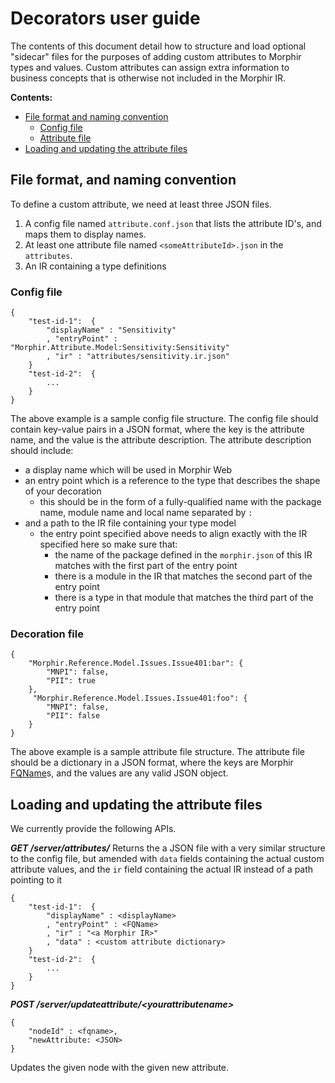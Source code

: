 # Decorators user guide
The contents of this document detail how to structure and load optional "sidecar" files for the purposes of adding custom attributes to Morphir types and values. Custom attributes can assign extra information to business concepts that is otherwise not included in the Morphir IR.

**Contents:**
- [File format and naming convention](#file-format-and-naming-convention)
	 - [Config file](#config-file)
	 - [Attribute file](#attribute-file)
- [Loading and updating the attribute files](#loading-and-updating-the-attribute-files)




## File format, and naming convention
To define a custom attribute, we need at least three JSON files. 

 1. A config file named `attribute.conf.json` that lists the attribute ID's, and maps them to display names.
 2. At least one attribute file named `<someAttributeId>.json` in the `attributes`.
 3. An IR containing a type definitions 
 
### Config file
```
{
	"test-id-1":  {
		"displayName" : "Sensitivity"
		, "entryPoint" : "Morphir.Attribute.Model:Sensitivity:Sensitivity"
		, "ir" : "attributes/sensitivity.ir.json"
	}
	"test-id-2":  {
		...
	}
}
```
The above example is a sample config file structure. The config file should contain key-value pairs in a JSON format, where the key is the attribute name, and the value is the attribute description. 
The attribute description should include: 
- a display name which will be used in Morphir Web
- an entry point which is a reference to the type that describes the shape of your decoration
  - this should be in the form of a fully-qualified name with the package name, module name and local name separated by `:`
- and a path to the IR file containing your type model
  - the entry point specified above needs to align exactly with the IR specified here so make sure that:
    - the name of the package defined in the `morphir.json` of this IR matches with the first part of the entry point
    - there is a module in the IR that matches the second part of the entry point
    - there is a type in that module that matches the third part of the entry point

### Decoration file
```
{
	"Morphir.Reference.Model.Issues.Issue401:bar": {
		"MNPI": false,
		"PII": true
	},
	 "Morphir.Reference.Model.Issues.Issue401:foo": {
		"MNPI": false,
		"PII": false
	}
}
```
The above example is a sample attribute file structure. The attribute file should be a dictionary in a JSON  format, where the keys are Morphir [FQName](https://package.elm-lang.org/packages/finos/morphir-elm/latest/Morphir.IR.FQName)s, and the values are any valid JSON object.


## Loading and updating the attribute files
We currently provide the following APIs.

***GET /server/attributes/***
Returns the a JSON file with a very similar structure to the config file, but amended with `data` fields containing the actual custom attribute values, and the `ir` field containing the actual IR instead of a path pointing to it

```
{
	"test-id-1":  {
		"displayName" : <displayName>
		, "entryPoint" : <FQName>
		, "ir" : "<a Morphir IR>"
		, "data" : <custom attribute dictionary>
	}
	"test-id-2":  {
		...
	}
}
```

***POST /server/updateattribute/\<yourattributename>***
```
{ 
	"nodeId" : <fqname>,
	"newAttribute: <JSON>
}
```
Updates the given node with the given new attribute.